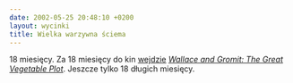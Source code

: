 ```yaml
---
date: 2002-05-25 20:48:10 +0200
layout: wycinki
title: Wielka warzywna ściema
---
```


18 miesięcy. Za 18 miesięcy do kin [wejdzie](http://www.filmweb.pl/news/-6730 'Wallace i Gromit zaatakują w listopadzie 2004 r.') <cite>[Wallace and Gromit: The Great Vegetable Plot](http://imdb.com/Title?0312004 '…na imdb.com')</cite>. Jeszcze tylko 18 długich miesięcy.
